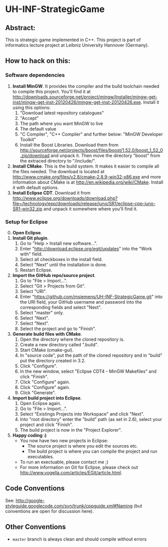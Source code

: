 # UH-INF-StrategicGame

## Abstract:

This is strategic game implemented in C++. This project is part of informatics lecture project at Leibniz University Hannover (Germany).

## How to hack on this:

### Software dependencies

1. **Install MinGW**. It provides the compiler and the build toolchain needed to compile this project. You'll find it at http://downloads.sourceforge.net/project/mingw/Installer/mingw-get-inst/mingw-get-inst-20120426/mingw-get-inst-20120426.exe. Install it using this options:
    1. "Download latest repository catalogues"
    2. "Accept"
    3. The path where you want MinGW to live
    4. The default value
    5. "C Compiler", "C++ Compiler" and further below: "MinGW Developer Toolkit"
    6. Install the Boost Libraries. Download them from http://sourceforge.net/projects/boost/files/boost/1.52.0/boost_1_52_0.zip/download and unpack it. Then move the directory "boost" from the extraced directory to "<MinGW-Root>/include/".
2. **Install CMake**. This is the build system. It makes it easier to compile all the files needed. The download is located at http://www.cmake.org/files/v2.8/cmake-2.8.9-win32-x86.exe and more information about CMake is at http://en.wikipedia.org/wiki/CMake. Install it with default options.
3. **Install Eclipse CDT**. Download it from http://www.eclipse.org/downloads/download.php?file=/technology/epp/downloads/release/juno/SR1/eclipse-cpp-juno-SR1-win32.zip and unpack it somewhere where you'll find it.

### Setup for Eclipse

0. **Open Eclipse**.
1. **Install Git plugin**.
    1. Go to "Help > Install new software...".
    2. Enter "http://download.eclipse.org/egit/updates" into the "Work with" field.
    3. Select all checkboxes in the install field.
    4. Select "Next" until the installation is done.
    5. Restart Eclipse.
2. **Import the GitHub repo/source project**.
    1. Go to "File > Import...".
    2. Select "Git > Projects from Git".
    3. Select "URI".
    4. Enter "https://github.com/msiemens/UH-INF-StrategicGame.git" into the URI field, your GitHub username and password into the corresponding fields and select "Next".
    5. Select "master" only.
    6. Select "Next".
    7. Select "Next".
    8. Select the project and go to "Finish".
3. **Generate build files with CMake**.
    1. Open the directory where the cloned repository is.
    2. Create a new directory called "<name-of-repo-dir>.build". 
    3. Start CMake (cmake-gui).
    4. In "source code", put the path of the cloned repository and in "build" put the directory created in 3.2.
    5. Click "Configure".
    6. In the new window, select "Eclipse CDT4 - MinGW Makefiles" and click "Finish".
    7. Click "Configure" again.
    8. Click "Configure" again.
    9. Click "Generate".
4. **Import build project into Eclipse**.
    1. Open Eclipse again.
    2. Go to "File > Import...".
    3. Select "Existings Projects into Workspace" and click "Next".
    4. Into "root directory" enter the "build" path (as set in 2.6), select your project and click "Finish".
    5. The build project is now in the "Project Explorer".
5. **Happy coding :)**
    - You now have two new projects in Eclipse:
        - The source project is where you edit the sources etc.
        - The build project is where you can compile the project and run executables.
    - To run an exectuable, please contact me ;)
    - For more information on Git for Eclipse, please check out http://www.vogella.com/articles/EGit/article.html.

## Code Conventions

See: http://google-styleguide.googlecode.com/svn/trunk/cppguide.xml#Naming (but conventions are open for discussion here).

## Other Conventions

- `master` branch is always clean and should compile without errors